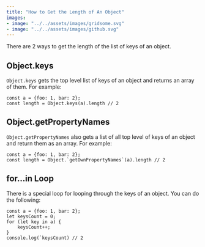 ```yaml
---
title: "How to Get the Length of An Object"
images:
- image: "../../assets/images/gridsome.svg"
- image: "../../assets/images/github.svg"
---
```

There are 2 ways to get the length of the list of keys of an object.
## Object.keys
`Object.keys` gets the top level list of keys of an object and returns an array of them. For example:
```
const a = {foo: 1, bar: 2};
const length = Object.keys(a).length // 2
```
## Object.getPropertyNames
`Object.getPropertyNames` also gets a list of all top level of keys of an object and return them as an array. For example:
```
const a = {foo: 1, bar: 2};
const length = Object.`getOwnPropertyNames`(a).length // 2
```
## for…in Loop
There is a special loop for looping through the keys of an object. You can do the following:
```
const a = {foo: 1, bar: 2};
let keysCount = 0;
for (let key in a) {
    keysCount++;
}
console.log(`keysCount) // 2
```

